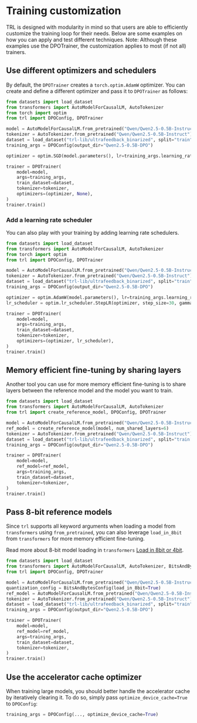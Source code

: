 # Training customization

TRL is designed with modularity in mind so that users are able to efficiently customize the training loop for their needs. Below are some examples on how you can apply and test different techniques.  Note: Although these examples use the DPOTrainer, the customization applies to most (if not all) trainers.

## Use different optimizers and schedulers

By default, the `DPOTrainer` creates a `torch.optim.AdamW` optimizer. You can create and define a different optimizer and pass it to `DPOTrainer` as follows:

```python
from datasets import load_dataset
from transformers import AutoModelForCausalLM, AutoTokenizer
from torch import optim
from trl import DPOConfig, DPOTrainer

model = AutoModelForCausalLM.from_pretrained("Qwen/Qwen2.5-0.5B-Instruct")
tokenizer = AutoTokenizer.from_pretrained("Qwen/Qwen2.5-0.5B-Instruct")
dataset = load_dataset("trl-lib/ultrafeedback_binarized", split="train")
training_args = DPOConfig(output_dir="Qwen2.5-0.5B-DPO")

optimizer = optim.SGD(model.parameters(), lr=training_args.learning_rate)

trainer = DPOTrainer(
    model=model,
    args=training_args,
    train_dataset=dataset,
    tokenizer=tokenizer,
    optimizers=(optimizer, None),
)
trainer.train()
```

### Add a learning rate scheduler

You can also play with your training by adding learning rate schedulers.

```python
from datasets import load_dataset
from transformers import AutoModelForCausalLM, AutoTokenizer
from torch import optim
from trl import DPOConfig, DPOTrainer

model = AutoModelForCausalLM.from_pretrained("Qwen/Qwen2.5-0.5B-Instruct")
tokenizer = AutoTokenizer.from_pretrained("Qwen/Qwen2.5-0.5B-Instruct")
dataset = load_dataset("trl-lib/ultrafeedback_binarized", split="train")
training_args = DPOConfig(output_dir="Qwen2.5-0.5B-DPO")

optimizer = optim.AdamW(model.parameters(), lr=training_args.learning_rate)
lr_scheduler = optim.lr_scheduler.StepLR(optimizer, step_size=30, gamma=0.1)

trainer = DPOTrainer(
    model=model,
    args=training_args,
    train_dataset=dataset,
    tokenizer=tokenizer,
    optimizers=(optimizer, lr_scheduler),
)
trainer.train()
```

## Memory efficient fine-tuning by sharing layers

Another tool you can use for more memory efficient fine-tuning is to share layers between the reference model and the model you want to train.

```python
from datasets import load_dataset
from transformers import AutoModelForCausalLM, AutoTokenizer
from trl import create_reference_model, DPOConfig, DPOTrainer

model = AutoModelForCausalLM.from_pretrained("Qwen/Qwen2.5-0.5B-Instruct")
ref_model = create_reference_model(model, num_shared_layers=6)
tokenizer = AutoTokenizer.from_pretrained("Qwen/Qwen2.5-0.5B-Instruct")
dataset = load_dataset("trl-lib/ultrafeedback_binarized", split="train[:1%]")
training_args = DPOConfig(output_dir="Qwen2.5-0.5B-DPO")

trainer = DPOTrainer(
    model=model,
    ref_model=ref_model,
    args=training_args,
    train_dataset=dataset,
    tokenizer=tokenizer,
)
trainer.train()
```

## Pass 8-bit reference models

Since `trl` supports all keyword arguments when loading a model from `transformers` using `from_pretrained`, you can also leverage `load_in_8bit` from `transformers` for more memory efficient fine-tuning.

Read more about 8-bit model loading in `transformers` [Load in 8bit or 4bit](https://huggingface.co/docs/transformers/en/peft#load-in-8bit-or-4bit).

```python
from datasets import load_dataset
from transformers import AutoModelForCausalLM, AutoTokenizer, BitsAndBytesConfig
from trl import DPOConfig, DPOTrainer

model = AutoModelForCausalLM.from_pretrained("Qwen/Qwen2.5-0.5B-Instruct")
quantization_config = BitsAndBytesConfig(load_in_8bit=True)
ref_model = AutoModelForCausalLM.from_pretrained("Qwen/Qwen2.5-0.5B-Instruct", quantization_config= quantization_config)
tokenizer = AutoTokenizer.from_pretrained("Qwen/Qwen2.5-0.5B-Instruct")
dataset = load_dataset("trl-lib/ultrafeedback_binarized", split="train")
training_args = DPOConfig(output_dir="Qwen2.5-0.5B-DPO")

trainer = DPOTrainer(
    model=model,
    ref_model=ref_model,
    args=training_args,
    train_dataset=dataset,
    tokenizer=tokenizer,
)
trainer.train()
```

## Use the accelerator cache optimizer

When training large models, you should better handle the accelerator cache by iteratively clearing it. To do so, simply pass `optimize_device_cache=True` to `DPOConfig`:

```python
training_args = DPOConfig(..., optimize_device_cache=True)
```
